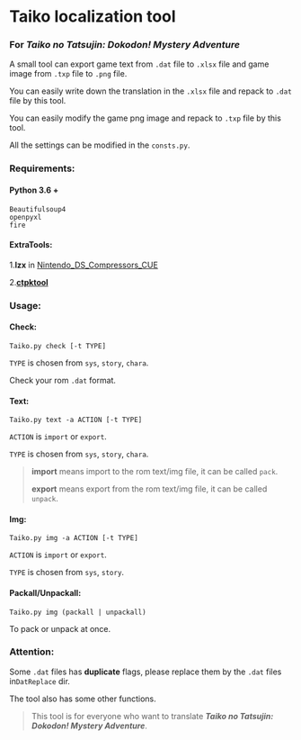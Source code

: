 # Taiko localization tool

### For *Taiko no Tatsujin: Dokodon! Mystery Adventure*

A small tool can export game text from `.dat` file to `.xlsx` file and game image from `.txp` file to `.png` file.

You can easily write down the translation in the `.xlsx` file and repack to `.dat` file by this tool.

You can easily modify the game png image and repack to `.txp` file by this tool.

All the settings can be modified in the `consts.py`.

### Requirements:

#### Python 3.6 +

```
Beautifulsoup4
openpyxl
fire
```

#### ExtraTools:

1.**lzx** in [Nintendo_DS_Compressors_CUE](http://www.romhacking.net/utilities/826/)

2.[**ctpktool**](https://github.com/dnasdw/ctpktool/releases)

### Usage:

#### Check:

```
Taiko.py check [-t TYPE]
```

`TYPE` is chosen from `sys`, `story`, `chara`.

Check your rom `.dat` format.

#### Text:

```
Taiko.py text -a ACTION [-t TYPE]
```

`ACTION` is `import` or `export`.

`TYPE` is chosen from `sys`, `story`, `chara`.

> **import** means import to the rom text/img file, it can be called `pack`.
>
> **export** means export from the rom text/img file, it can be called `unpack`.

#### Img:

```
Taiko.py img -a ACTION [-t TYPE]
```

`ACTION` is `import` or `export`.

`TYPE` is chosen from `sys`, `story`.

#### Packall/Unpackall:

```
Taiko.py img (packall | unpackall)
```

To pack or unpack at once.

### Attention:

Some `.dat` files has **duplicate** flags, please replace them by the `.dat` files in`DatReplace` dir.

The tool also has some other functions.

> This tool is for everyone who want to translate ***Taiko no Tatsujin: Dokodon! Mystery Adventure***.









